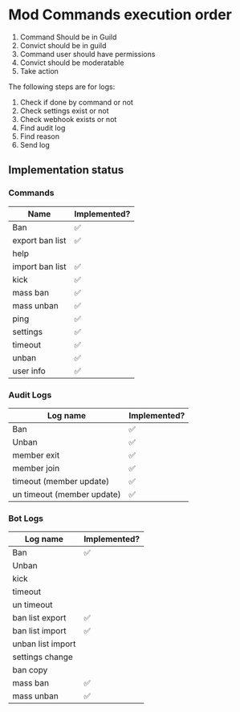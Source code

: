 # Mod Commands execution order

1. Command Should be in Guild
2. Convict should be in guild
3. Command user should have permissions
4. Convict should be moderatable
5. Take action

The following steps are for logs:

1. Check if done by command or not
2. Check settings exist or not
3. Check webhook exists or not
4. Find audit log
5. Find reason
6. Send log

## Implementation status

### Commands

| Name            | Implemented? |
| --------------- | ------------ |
| Ban             | ✅           |
| export ban list | ✅           |
| help            |              |
| import ban list | ✅           |
| kick            | ✅           |
| mass ban        | ✅           |
| mass unban      | ✅           |
| ping            | ✅           |
| settings        | ✅           |
| timeout         | ✅           |
| unban           | ✅           |
| user info       | ✅           |

### Audit Logs

| Log name                   | Implemented? |
| -------------------------- | ------------ |
| Ban                        | ✅           |
| Unban                      | ✅           |
| member exit                | ✅           |
| member join                | ✅           |
| timeout (member update)    | ✅           |
| un timeout (member update) | ✅           |

### Bot Logs

| Log name          | Implemented? |
| ----------------- | ------------ |
| Ban               | ✅           |
| Unban             |              |
| kick              |              |
| timeout           |              |
| un timeout        |              |
| ban list export   | ✅           |
| ban list import   | ✅           |
| unban list import |              |
| settings change   |              |
| ban copy          |              |
| mass ban          | ✅           |
| mass unban        | ✅           |
